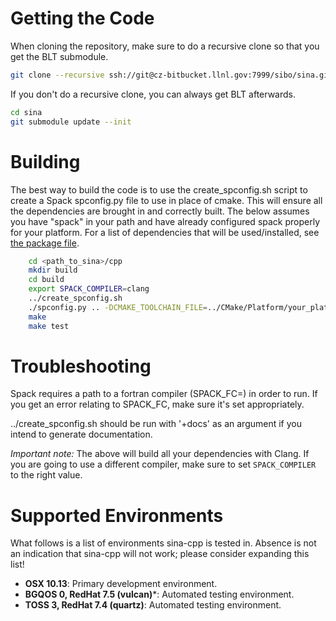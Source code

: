 # Getting the Code
When cloning the repository, make sure to do a recursive clone so that you get
the BLT submodule.

```bash
git clone --recursive ssh://git@cz-bitbucket.llnl.gov:7999/sibo/sina.git
```

If you don't do a recursive clone, you can always get BLT afterwards.

```bash
cd sina
git submodule update --init
```

# Building

The best way to build the code is to use the create\_spconfig.sh script to
create a Spack spconfig.py file to use in place of cmake. This will
ensure all the dependencies are brought in and correctly built. The below
assumes you have "spack" in your path and have already configured spack
properly for your platform. For a list of dependencies that will be
used/installed, see [the package file](package.py).

```bash
    cd <path_to_sina>/cpp 
    mkdir build
    cd build
    export SPACK_COMPILER=clang
    ../create_spconfig.sh
    ./spconfig.py .. -DCMAKE_TOOLCHAIN_FILE=../CMake/Platform/your_platform_file.cmake
    make
    make test
```


# Troubleshooting

Spack requires a path to a fortran compiler (SPACK_FC=<path>) in order to run. If you get an error relating to SPACK_FC, make sure it's set appropriately.

../create_spconfig.sh should be run with '+docs' as an argument if you intend to generate documentation.


*Important note:*
The above will build all your dependencies with Clang. If you are going to
use a different compiler, make sure to set `SPACK_COMPILER` to the right
value.


# Supported Environments

What follows is a list of environments sina-cpp is tested in.
Absence is not an indication that sina-cpp will not work;
please consider expanding this list!

- **OSX 10.13**: Primary development environment.
- **BGQOS 0, RedHat 7.5 (vulcan)***: Automated testing environment.
- **TOSS 3, RedHat 7.4 (quartz)**: Automated testing environment.
